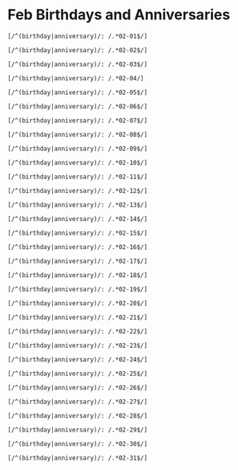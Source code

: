 # Feb Birthdays and Anniversaries

```query
[/^(birthday|anniversary)/: /.*02-01$/]
```

```query
[/^(birthday|anniversary)/: /.*02-02$/]
```

```query
[/^(birthday|anniversary)/: /.*02-03$/]
```

```query
[/^(birthday|anniversary)/: /.*02-04/]
```

```query
[/^(birthday|anniversary)/: /.*02-05$/]
```

```query
[/^(birthday|anniversary)/: /.*02-06$/]
```

```query
[/^(birthday|anniversary)/: /.*02-07$/]
```

```query
[/^(birthday|anniversary)/: /.*02-08$/]
```

```query AZ
[/^(birthday|anniversary)/: /.*02-09$/]
```

```query
[/^(birthday|anniversary)/: /.*02-10$/]
```

```query
[/^(birthday|anniversary)/: /.*02-11$/]
```

```query
[/^(birthday|anniversary)/: /.*02-12$/]
```

```query
[/^(birthday|anniversary)/: /.*02-13$/]
```

```query
[/^(birthday|anniversary)/: /.*02-14$/]
```

```query
[/^(birthday|anniversary)/: /.*02-15$/]
```

```query
[/^(birthday|anniversary)/: /.*02-16$/]
```

```query
[/^(birthday|anniversary)/: /.*02-17$/]
```

```query
[/^(birthday|anniversary)/: /.*02-18$/]
```

```query
[/^(birthday|anniversary)/: /.*02-19$/]
```

```query
[/^(birthday|anniversary)/: /.*02-20$/]
```

```query
[/^(birthday|anniversary)/: /.*02-21$/]
```

```query
[/^(birthday|anniversary)/: /.*02-22$/]
```

```query
[/^(birthday|anniversary)/: /.*02-23$/]
```

```query
[/^(birthday|anniversary)/: /.*02-24$/]
```

```query
[/^(birthday|anniversary)/: /.*02-25$/]
```

```query
[/^(birthday|anniversary)/: /.*02-26$/]
```

```query
[/^(birthday|anniversary)/: /.*02-27$/]
```

```query
[/^(birthday|anniversary)/: /.*02-28$/]
```

```query
[/^(birthday|anniversary)/: /.*02-29$/]
```

```query
[/^(birthday|anniversary)/: /.*02-30$/]
```

```query
[/^(birthday|anniversary)/: /.*02-31$/]
```